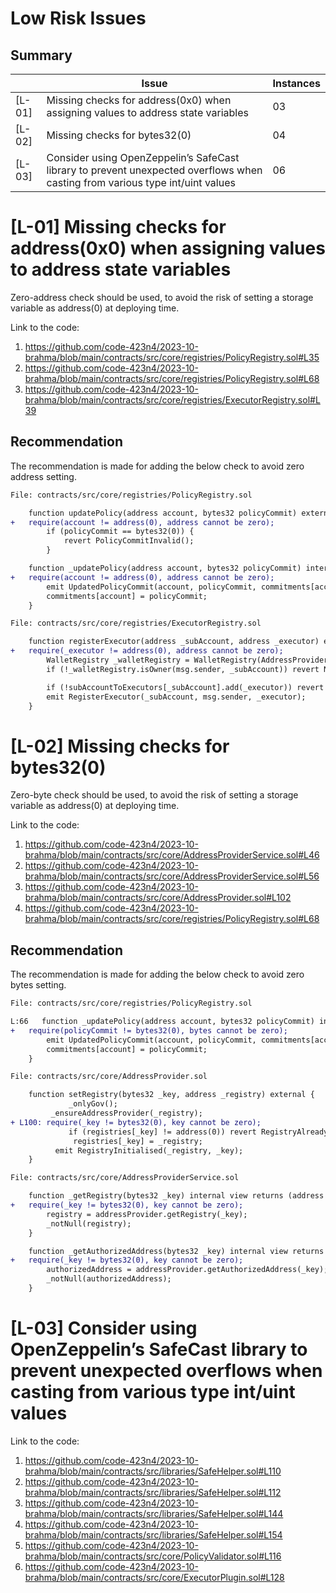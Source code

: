 # Low Risk Issues

## Summary
|	|	Issue								| Instances	|
| ---	|	-----								|	-----	|
| [L-01]| Missing checks for address(0x0) when assigning values to address state variables	|	03	|
| [L-02]|	Missing checks for bytes32(0)								|	04	|
| [L-03]| Consider using OpenZeppelin’s SafeCast library to prevent unexpected overflows when casting from various type int/uint values									|	06	|

# [L-01] Missing checks for address(0x0) when assigning values to address state variables 
Zero-address check should be used, to avoid the risk of setting a storage variable as address(0) at deploying time.

Link to the code:
1.	https://github.com/code-423n4/2023-10-brahma/blob/main/contracts/src/core/registries/PolicyRegistry.sol#L35
2.	https://github.com/code-423n4/2023-10-brahma/blob/main/contracts/src/core/registries/PolicyRegistry.sol#L68
3.	https://github.com/code-423n4/2023-10-brahma/blob/main/contracts/src/core/registries/ExecutorRegistry.sol#L39

## Recommendation
The recommendation is made for adding the below check to avoid zero address setting.
```diff
File: contracts/src/core/registries/PolicyRegistry.sol

    function updatePolicy(address account, bytes32 policyCommit) external {
+	require(account != address(0), address cannot be zero);
        if (policyCommit == bytes32(0)) {
            revert PolicyCommitInvalid();
        }

    function _updatePolicy(address account, bytes32 policyCommit) internal {
+	require(account != address(0), address cannot be zero);
        emit UpdatedPolicyCommit(account, policyCommit, commitments[account]);
        commitments[account] = policyCommit;
    }
```

```diff
File: contracts/src/core/registries/ExecutorRegistry.sol

    function registerExecutor(address _subAccount, address _executor) external {
+	require(_executor != address(0), address cannot be zero);
        WalletRegistry _walletRegistry = WalletRegistry(AddressProviderService._getRegistry(_WALLET_REGISTRY_HASH));
        if (!_walletRegistry.isOwner(msg.sender, _subAccount)) revert NotOwnerWallet();

        if (!subAccountToExecutors[_subAccount].add(_executor)) revert AlreadyExists();
        emit RegisterExecutor(_subAccount, msg.sender, _executor);
    }
```


# [L-02] Missing checks for bytes32(0)
Zero-byte check should be used, to avoid the risk of setting a storage variable as address(0) at deploying time.

Link to the code:
1.	https://github.com/code-423n4/2023-10-brahma/blob/main/contracts/src/core/AddressProviderService.sol#L46
2.	https://github.com/code-423n4/2023-10-brahma/blob/main/contracts/src/core/AddressProviderService.sol#L56
3.	https://github.com/code-423n4/2023-10-brahma/blob/main/contracts/src/core/AddressProvider.sol#L102
4.	https://github.com/code-423n4/2023-10-brahma/blob/main/contracts/src/core/registries/PolicyRegistry.sol#L68

## Recommendation
The recommendation is made for adding the below check to avoid zero bytes setting.

```diff
File: contracts/src/core/registries/PolicyRegistry.sol

L:66   function _updatePolicy(address account, bytes32 policyCommit) internal {
+	require(policyCommit != bytes32(0), bytes cannot be zero);
        emit UpdatedPolicyCommit(account, policyCommit, commitments[account]);
        commitments[account] = policyCommit;
    }
```

```diff
File: contracts/src/core/AddressProvider.sol

    function setRegistry(bytes32 _key, address _registry) external {
     		 _onlyGov();
       	 _ensureAddressProvider(_registry);
+ L100:	require(_key != bytes32(0), key cannot be zero);
     	     if (registries[_key] != address(0)) revert RegistryAlreadyExists();
      		  registries[_key] = _registry;
      	  emit RegistryInitialised(_registry, _key);
    }
```

```diff
File: contracts/src/core/AddressProviderService.sol

    function _getRegistry(bytes32 _key) internal view returns (address registry) {
+	require(_key != bytes32(0), key cannot be zero);
        registry = addressProvider.getRegistry(_key);
        _notNull(registry);
    }

    function _getAuthorizedAddress(bytes32 _key) internal view returns (address authorizedAddress) {
+	require(_key != bytes32(0), key cannot be zero);
        authorizedAddress = addressProvider.getAuthorizedAddress(_key);
        _notNull(authorizedAddress);
    }

```

# [L-03] Consider using OpenZeppelin’s SafeCast library to prevent unexpected overflows when casting from various type int/uint values

Link to the code:
1.	https://github.com/code-423n4/2023-10-brahma/blob/main/contracts/src/libraries/SafeHelper.sol#L110
2.	https://github.com/code-423n4/2023-10-brahma/blob/main/contracts/src/libraries/SafeHelper.sol#L112
3.	https://github.com/code-423n4/2023-10-brahma/blob/main/contracts/src/libraries/SafeHelper.sol#L144
4.	https://github.com/code-423n4/2023-10-brahma/blob/main/contracts/src/libraries/SafeHelper.sol#L154
5.	https://github.com/code-423n4/2023-10-brahma/blob/main/contracts/src/core/PolicyValidator.sol#L116
6.	https://github.com/code-423n4/2023-10-brahma/blob/main/contracts/src/core/ExecutorPlugin.sol#L128

